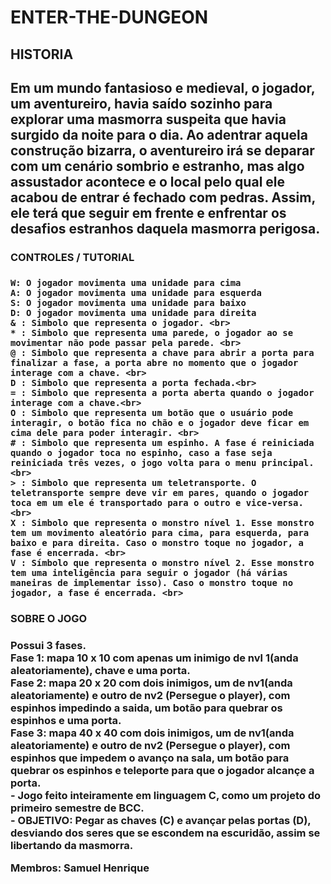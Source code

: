 # ENTER-THE-DUNGEON

<h2>HISTORIA<h2>

Em um mundo fantasioso e medieval, o jogador, um aventureiro, havia saído sozinho para explorar uma masmorra suspeita que havia surgido da noite para o dia. Ao adentrar aquela construção bizarra, 
o aventureiro irá se deparar com um cenário sombrio e estranho, mas algo assustador acontece e o local pelo qual ele acabou de entrar é fechado com pedras. Assim, ele terá que seguir em frente e 
enfrentar os desafios estranhos daquela masmorra perigosa.

<h3>CONTROLES / TUTORIAL<h3>

    W: O jogador movimenta uma unidade para cima
  	A: O jogador movimenta uma unidade para esquerda 
  	S: O jogador movimenta uma unidade para baixo 
  	D: O jogador movimenta uma unidade para direita
    & : Simbolo que representa o jogador. <br>
    * : Simbolo que representa uma parede, o jogador ao se movimentar não pode passar pela parede. <br>
    @ : Simbolo que representa a chave para abrir a porta para finalizar a fase, a porta abre no momento que o jogador interage com a chave. <br>
    D : Simbolo que representa a porta fechada.<br>
    = : Simbolo que representa a porta aberta quando o jogador interage com a chave.<br>
    O : Simbolo que representa um botão que o usuário pode interagir, o botão fica no chão e o jogador deve ficar em cima dele para poder interagir. <br>
    # : Simbolo que representa um espinho. A fase é reiniciada quando o jogador toca no espinho, caso a fase seja reiniciada três vezes, o jogo volta para o menu principal. <br>
    > : Simbolo que representa um teletransporte. O teletransporte sempre deve vir em pares, quando o jogador toca em um ele é transportado para o outro e vice-versa. <br>
    X : Simbolo que representa o monstro nível 1. Esse monstro tem um movimento aleatório para cima, para esquerda, para baixo e para direita. Caso o monstro toque no jogador, a fase é encerrada. <br>
    V : Símbolo que representa o monstro nível 2. Esse monstro tem uma inteligência para seguir o jogador (há várias maneiras de implementar isso). Caso o monstro toque no jogador, a fase é encerrada. <br>

 <h3>SOBRE O JOGO<h3>
 Possui 3 fases. <br>
 Fase 1: mapa 10 x 10 com apenas um inimigo de nvl 1(anda aleatoriamente), chave e uma porta. <br>
 Fase 2: mapa 20 x 20 com dois inimigos, um de nv1(anda aleatoriamente) e outro de nv2 (Persegue o player), com espinhos impedindo a saida, um botão para quebrar os espinhos e uma porta. <br>
 Fase 3: mapa 40 x 40 com dois inimigos, um de nv1(anda aleatoriamente) e outro de nv2 (Persegue o player), com espinhos que impedem o avanço na sala, um botão para quebrar os espinhos e
 teleporte para que o jogador alcançe a porta. <br>
- Jogo feito inteiramente em linguagem C, como um projeto do primeiro semestre de BCC. <br>
- OBJETIVO: Pegar as chaves (C) e avançar pelas portas (D), desviando dos seres que se escondem na escuridão, assim se libertando da masmorra. <br>

 Membros: Samuel Henrique
